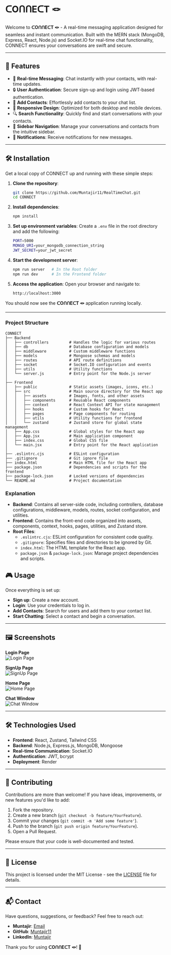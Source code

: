 # ᑕOᑎᑎEᑕT 🪢

Welcome to **ᑕOᑎᑎEᑕT 🪢** - A real-time messaging application designed for seamless and instant communication. Built with the MERN stack (MongoDB, Express, React, Node.js) and Socket.IO for real-time chat functionality, CONNECT ensures your conversations are swift and secure.

---

## 🚀 **Features**

- 💬 **Real-time Messaging**: Chat instantly with your contacts, with real-time updates.
- 🔒 **User Authentication**: Secure sign-up and login using JWT-based authentication.
- 📝 **Add Contacts**: Effortlessly add contacts to your chat list.
- 📱 **Responsive Design**: Optimized for both desktop and mobile devices.
- 🔍 **Search Functionality**: Quickly find and start conversations with your contacts.
- 📂 **Sidebar Navigation**: Manage your conversations and contacts from the intuitive sidebar.
- 🔔 **Notifications**: Receive notifications for new messages.

---

## 🛠️ **Installation**

Get a local copy of CONNECT up and running with these simple steps:

1. **Clone the repository**:
   ```bash
   git clone https://github.com/Muntajir11/RealTimeChat.git
   cd CONNECT
   ```

2. **Install dependencies**:
   ```bash
   npm install
   ```

3. **Set up environment variables**:
   Create a `.env` file in the root directory and add the following:
   ```bash
   PORT=5000
   MONGO_URI=your_mongodb_connection_string
   JWT_SECRET=your_jwt_secret
   ```

4. **Start the development server**:
   ```bash
   npm run server   # In the Root folder
   npm run dev      # In the Frontend folder
   ```

5. **Access the application**:
   Open your browser and navigate to:
   ```
   http://localhost:3000
   ```

You should now see the **ᑕOᑎᑎEᑕT 🪢** application running locally.

---

### Project Structure 
 ```
CONNECT
├── Backend
│   ├── controllers         # Handles the logic for various routes
│   ├── db                  # Database configuration and models
│   ├── middleware          # Custom middleware functions
│   ├── models              # Mongoose schemas and models
│   ├── routes              # API route definitions
│   ├── socket              # Socket.IO configuration and events
│   ├── utils               # Utility functions
│   └── server.js           # Entry point for the Node.js server
│
├── Frontend
│   ├── public              # Static assets (images, icons, etc.)
│   ├── src                 # Main source directory for the React app
│   │   ├── assets          # Images, fonts, and other assets
│   │   ├── components      # Reusable React components
│   │   ├── context         # React Context API for state management
│   │   ├── hooks           # Custom hooks for React
│   │   ├── pages           # Page components for routing
│   │   ├── utils           # Utility functions for frontend
│   │   └── zustand         # Zustand store for global state management
│   ├── App.css             # Global styles for the React app
│   ├── App.jsx             # Main application component
│   ├── index.css           # Global CSS file
│   └── main.jsx            # Entry point for the React application
│
├── .eslintrc.cjs           # ESLint configuration
├── .gitignore              # Git ignore file
├── index.html              # Main HTML file for the React app
├── package.json            # Dependencies and scripts for the frontend
├── package-lock.json       # Locked versions of dependencies
└── README.md               # Project documentation
 ```

### Explanation

- **Backend**: Contains all server-side code, including controllers, database configurations, middleware, models, routes, socket configuration, and utilities.
- **Frontend**: Contains the front-end code organized into assets, components, context, hooks, pages, utilities, and Zustand store.
- **Root Files**:
  - `.eslintrc.cjs`: ESLint configuration for consistent code quality.
  - `.gitignore`: Specifies files and directories to be ignored by Git.
  - `index.html`: The HTML template for the React app.
  - `package.json` & `package-lock.json`: Manage project dependencies and scripts.


## 🎮 **Usage**

Once everything is set up:
- **Sign up**: Create a new account.
- **Login**: Use your credentials to log in.
- **Add Contacts**: Search for users and add them to your contact list.
- **Start Chatting**: Select a contact and begin a conversation.

---

## 🖼️ **Screenshots**

**Login Page**  
![Login Page](https://github.com/user-attachments/assets/49b53cdd-7de8-42ec-9640-7d80afc18a41)

**SignUp Page**  
![SignUp Page](https://github.com/user-attachments/assets/365eeb7a-f135-45d2-909a-ecd3b20e2f40)

**Home Page**  
![Home Page](https://github.com/user-attachments/assets/f9eb97c6-32fa-496f-9ddf-5eec00326605)

**Chat Window**  
![Chat Window](https://github.com/user-attachments/assets/07ed415d-7734-4988-a385-754688c55a9c)

---

## 🛠️ **Technologies Used**

- **Frontend**: React, Zustand, Tailwind CSS
- **Backend**: Node.js, Express.js, MongoDB, Mongoose
- **Real-time Communication**: Socket.IO
- **Authentication**: JWT, bcrypt
- **Deployment**: Render

---

## 🤝 **Contributing**

Contributions are more than welcome! If you have ideas, improvements, or new features you'd like to add:

1. Fork the repository.
2. Create a new branch (`git checkout -b feature/YourFeature`).
3. Commit your changes (`git commit -m 'Add some feature'`).
4. Push to the branch (`git push origin feature/YourFeature`).
5. Open a Pull Request.

Please ensure that your code is well-documented and tested.

---

## 📜 **License**

This project is licensed under the MIT License - see the [LICENSE](LICENSE) file for details.

---

## 📬 **Contact**

Have questions, suggestions, or feedback? Feel free to reach out:

- **Muntajir**: [Email](mailto:Muntajirwork11@gmail.com)
- **GitHub**: [Muntajir11](https://github.com/Muntajir11)
- **LinkedIn**: [Muntajir](https://www.linkedin.com/in/munta-jir-30737a230/)


Thank you for using **ᑕOᑎᑎEᑕT 🪢**! 🌟
